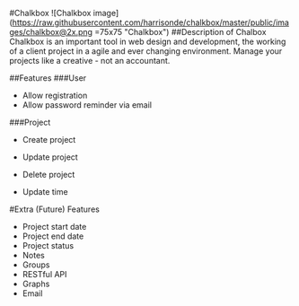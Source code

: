 #Chalkbox
![Chalkbox image](https://raw.githubusercontent.com/harrisonde/chalkbox/master/public/images/chalkbox@2x.png =75x75 "Chalkbox")
##Description of Chalbox
Chalkbox is an important tool in web design and development, the working of a client project in a agile and ever changing environment. Manage your projects like a creative - not an accountant.

##Features
###User
* Allow registration
* Allow password reminder via email


###Project
* Create project

* Update project
* Delete project 

* Update time


#Extra (Future) Features
* Project start date
* Project end date
* Project status
* Notes
* Groups
* RESTful API 
* Graphs
* Email